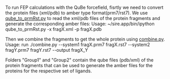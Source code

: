To run FEP calculations with the QuBe forcefield, fisrtly we need to convert the protein files (xml/pdb) to amber type format(prm7/rst7).
We use [qube_to_prmRst.py](https://github.com/cole-group/qube_project/blob/master/QuBe-SOMD_paper/FEP_preparation/qube_to_prmRst.py) to read the xml/pdb files of the protein fragments and generate the corresponding amber files:
Usage: ~/sire.app/bin/ipython qube_to_prmRst.py -x fragX.xml -p fragX.pdb

Then we combine the fragments to get the whole protein using [combine.py](https://github.com/cole-group/qube_project/blob/master/QuBe-SOMD_paper/FEP_preparation/combine.py).
Usage: run ./combine.py --system1 fragX.prm7 fragX.rst7 --system2 fragY.prm7 fragY.rst7 --output fragX_Y

Folders "Group1" and "Group2" contain the qube files (pdb/xml) of the protein fragments that can be used to generate the amber files for the proteins for the 
respective set of ligands. 
